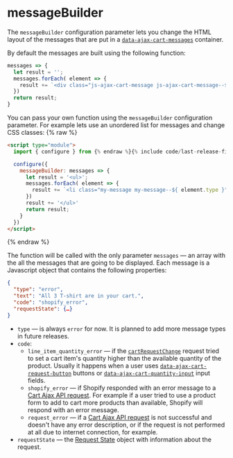 # messageBuilder

The `messageBuilder` configuration parameter lets you change the HTML layout of the messages that are put in a [`data-ajax-cart-messages`](/reference/data-ajax-cart-messages/) container.

By default the messages are built using the following function:
```javascript
messages => {
  let result = '';
  messages.forEach( element => {
    result += `<div class="js-ajax-cart-message js-ajax-cart-message--${ element.type }">${ element.text }</div>`;
  })
  return result;
}
```

You can pass your own function using the `messageBuilder` configuration parameter. For example lets use an unordered list for messages and change CSS classes:
{% raw %}
```html
<script type="module">
  import { configure } from {% endraw %}{% include code/last-release-file-name.html asset_url=true %}{% raw %};

  configure({
    messageBuilder: messages => {
      let result = '<ul>';
      messages.forEach( element => {
        result += `<li class="my-message my-message--${ element.type }">${ element.text }</li>`;
      })
      result += '</ul>'
      return result;
    }
  })
</script>
```
{% endraw %}

The function will be called with the only parameter `messages` — an array with the all the messages that are going to be displayed. Each message is a Javascript object that contains the following properties:
```json
{
  "type": "error",
  "text": "All 3 T-shirt are in your cart.",
  "code": "shopify_error",
  "requestState": {…}
}
```
* `type` — is always `error` for now. It is planned to add more message types in future releases.
* `code`:
  * `line_item_quantity_error` — if the [`cartRequestChange`](/reference/cartRequestChange/) request tried to set a cart item's quantity higher than the available quantity of the product. Usually it happens when a user uses [`data-ajax-cart-request-button`](/reference/data-ajax-cart-request-button/) buttons or [`data-ajax-cart-quantity-input`](/reference/data-ajax-cart-quantity-input/) input fields.
  * `shopify_error` — if Shopify responded with an error message to a [Cart Ajax API request](/reference/requests/). For example if a user tried to use a product form to add to cart more products than available, Shopify will respond with an error message.
  * `request_error` — if a [Cart Ajax API request](/reference/requests/) is not successful and doesn't have any error description, or if the request is not performed at all due to internet connection, for example.
* `requestState` — the [Request State](/reference/requestState/) object with information about the request.